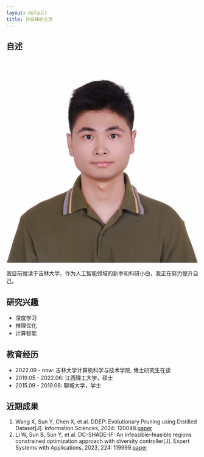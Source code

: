 ```yaml
---
layout: default
title: 孙亚峰的主页
---
```


## 自述

<img class="profile-picture" src="personal_photo.jpg">

我目前就读于吉林大学，作为人工智能领域的新手和科研小白，我正在努力提升自己。

## 研究兴趣

- 深度学习
- 推理优化
- 计算智能

## 教育经历

- 2022.09 - now: 吉林大学计算机科学与技术学院, 博士研究生在读
- 2019.05 - 2022.06: 江西理工大学，硕士
- 2015.09 - 2019.06: 聊城大学，学士

## 近期成果

1. Wang X, Sun Y, Chen X, et al. DDEP: Evolutionary Pruning using Distilled Dataset[J]. Information Sciences, 2024: 120048.[paper](https://www.sciencedirect.com/science/article/pii/S0020025523016341)
2. Li W, Sun B, Sun Y, et al. DC-SHADE-IF: An infeasible–feasible regions constrained optimization approach with diversity controller[J]. Expert Systems with Applications, 2023, 224: 119999.[paper](https://www.sciencedirect.com/science/article/pii/S0957417423005018)

 
